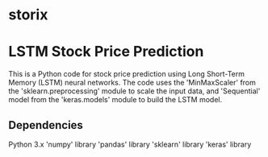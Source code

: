 # storix
# LSTM Stock Price Prediction
 This is a Python code for stock price prediction using Long Short-Term Memory (LSTM) neural networks. The code uses the 'MinMaxScaler' from the 'sklearn.preprocessing'  module to scale the input data, and 'Sequential' model from the 'keras.models' module to build the LSTM model.

## Dependencies
   Python 3.x
   'numpy' library
   'pandas' library
   'sklearn' library
   'keras' library
   
